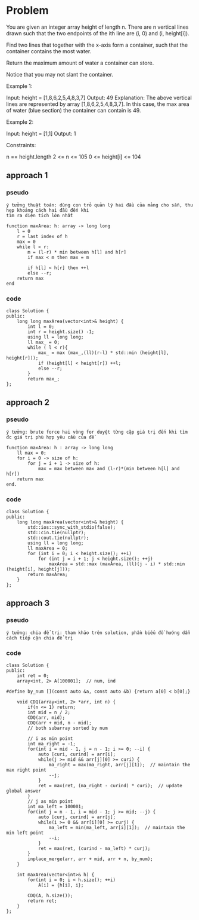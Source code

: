 # Problem
You are given an integer array height of length n. There are n vertical lines drawn such that the two endpoints of the ith line are (i, 0) and (i, height[i]).

Find two lines that together with the x-axis form a container, such that the container contains the most water.

Return the maximum amount of water a container can store.

Notice that you may not slant the container.

Example 1:

Input: height = [1,8,6,2,5,4,8,3,7]
Output: 49
Explanation: The above vertical lines are represented by array [1,8,6,2,5,4,8,3,7]. In this case, the max area of water (blue section) the container can contain is 49.

Example 2:

Input: height = [1,1]
Output: 1
 

Constraints:

n == height.length
2 <= n <= 105
0 <= height[i] <= 104

## approach 1
### pseudo
```
ý tưởng thuật toán: dùng con trỏ quản lý hai đầu của mảng cho sẵn, thu hẹp khoảng cách hai đầu đến khi 
tìm ra diện tích lớn nhất

function maxArea: h: array -> long long
    l = 0
    r = last index of h
    max = 0
    while l < r:
        m = (l-r) * min between h[l] and h[r]
        if max < m then max = m

        if h[l] < h[r] then ++l
        else --r;
    return max
end
```
### code
```
class Solution {
public:
    long long maxArea(vector<int>& height) {
        int l = 0;
        int r = height.size() -1;
        using ll = long long;
        ll max_ = 0;
        while ( l < r){
            max_ = max (max_,(ll)(r-l) * std::min (height[l], height[r]));
            if (height[l] < height[r]) ++l;
            else --r;
        }
        return max_;
};

```
## approach 2
### pseudo
```
ý tưởng: brute force hai vòng for duyệt từng cặp giá trị đến khi tìm đc giá trị phù hợp yêu cầu của đề

function maxArea: h : array -> long long
    ll max = 0;
    for i = 0 -> size of h:
        for j = i + 1 -> size of h:
            max = max between max and (l-r)*(min between h[l] and h[r])
    return max
end.
```
### code
```
class Solution {
public:
    long long maxArea(vector<int>& height) {
        std::ios::sync_with_stdio(false);
        std::cin.tie(nullptr); 
        std::cout.tie(nullptr);
        using ll = long long;
        ll maxArea = 0;
        for (int i = 0; i < height.size(); ++i)
            for (int j = i + 1; j < height.size(); ++j)
                maxArea = std::max (maxArea, (ll)(j - i) * std::min (height[i], height[j]));
        return maxArea;
    }
};

```
## approach 3
### pseudo
```
ý tưởng: chia để trị: tham khảo trên solution, phần biểu đồ hướng dẫn cách tiếp cận chia để trị
```
### code
```
class Solution {
public:
    int ret = 0;
    array<int, 2> A[100001];  // num, ind

#define by_num [](const auto &a, const auto &b) {return a[0] < b[0];}

    void CDQ(array<int, 2> *arr, int n) {
        if(n <= 1) return;
        int mid = n / 2;
        CDQ(arr, mid);
        CDQ(arr + mid, n - mid);
        // both subarray sorted by num
        
        // i as min point
        int ma_right = -1;
        for(int i = mid - 1, j = n - 1; i >= 0; --i) {
            auto [curi, curind] = arr[i];
            while(j >= mid && arr[j][0] >= curi) {
                ma_right = max(ma_right, arr[j][1]);  // maintain the max right point
                --j;
            }
            ret = max(ret, (ma_right - curind) * curi);  // update global answer
        }
        // j as min point
        int ma_left = 100001;
        for(int j = n - 1, i = mid - 1; j >= mid; --j) {
            auto [curj, curind] = arr[j];
            while(i >= 0 && arr[i][0] >= curj) {
                ma_left = min(ma_left, arr[i][1]);  // maintain the min left point
                --i;
            }
            ret = max(ret, (curind - ma_left) * curj);
        }
        inplace_merge(arr, arr + mid, arr + n, by_num);
    }

    int maxArea(vector<int>& h) {
        for(int i = 0; i < h.size(); ++i)
            A[i] = {h[i], i};

        CDQ(A, h.size());
        return ret;        
    }
};
```
